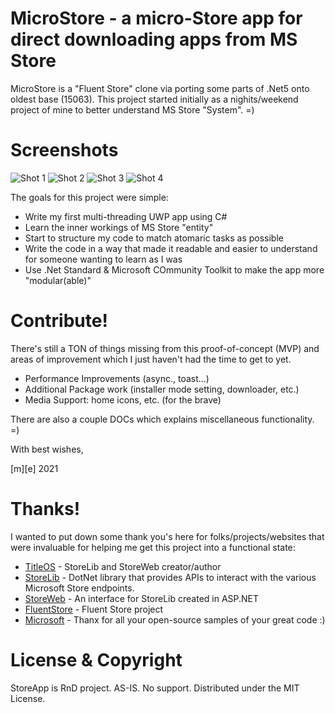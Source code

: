 ﻿# MicroStore - a micro-Store app for direct downloading apps from MS Store

MicroStore is a "Fluent Store" clone via porting some parts of .Net5 onto oldest base (15063). 
This project started initially as a nighits/weekend project of mine to better understand 
MS Store "System". =)

# Screenshots
![Shot 1](images/shot1.png)
![Shot 2](images/shot2.png)
![Shot 3](images/shot3.png)
![Shot 4](images/shot4.png)

The goals for this project were simple:
- Write my first multi-threading UWP app using C#
- Learn the inner workings of MS Store "entity"
- Start to structure my code to match atomaric tasks as possible
- Write the code in a way that made it readable and easier to understand for someone wanting to learn as I was
- Use .Net Standard & Microsoft COmmunity Toolkit to make the app more "modular(able)" 

# Contribute!
There's still a TON of things missing from this proof-of-concept (MVP) 
and areas of improvement which I just haven't had the time to get to yet.
- Performance Improvements (async., toast...)
- Additional Package work (installer mode setting, downloader, etc.)
- Media Support: home icons, etc. (for the brave)



There are also a couple DOCs which explains miscellaneous functionality. =)

With best wishes,

  [m][e] 2021


# Thanks!
I wanted to put down some thank you's here for folks/projects/websites that were invaluable for helping me get this project into a functional state:
- [TitleOS](https://github.com/TitleOS) - StoreLib and StoreWeb creator/author
- [StoreLib](https://github.com/StoreDev/StoreLib) - DotNet library that provides APIs to interact with the various Microsoft Store endpoints.
- [StoreWeb](https://github.com/StoreDev/StoreWeb) - An interface for StoreLib created in ASP.NET
- [FluentStore](https://github.com/yoshiask/FluentStore) - Fluent Store project
- [Microsoft](https://github.com/microsoft) - Thanx for all your open-source samples of your great code :)

# License & Copyright

StoreApp is RnD project. AS-IS. No support. Distributed under the MIT License. 